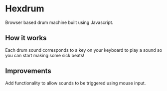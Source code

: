 # Hexdrum

Browser based drum machine built using Javascript.

## How it works

Each drum sound corresponds to a key on your keyboard to play a sound so you can start making some sick beats!

## Improvements

Add functionality to allow sounds to be triggered using mouse input.


